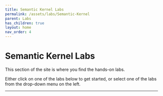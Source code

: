 ```yaml
---
title: Semantic Kernel Labs
permalink: /assets/labs/Semantic-Kernel
parent: Labs
has_children: true 
layout: home
nav_order: 4
---
```

# Semantic Kernel Labs
This section of the site is where you find the hands-on labs.

Either click on one of the labs below to get started, or select one of the labs from the drop-down menu on the left.

----
